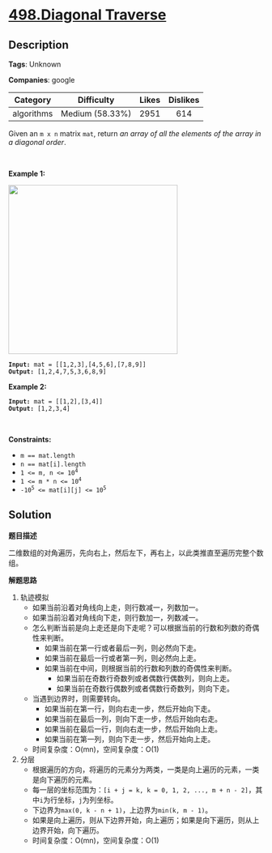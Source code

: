 # [498.Diagonal Traverse](https://leetcode.com/problems/diagonal-traverse/description/)

## Description

**Tags**: Unknown

**Companies**: google

|  Category  |   Difficulty    | Likes | Dislikes |
| :--------: | :-------------: | :---: | :------: |
| algorithms | Medium (58.33%) | 2951  |   614    |

<p>Given an <code>m x n</code> matrix <code>mat</code>, return <em>an array of all the elements of the array in a diagonal order</em>.</p>
<p>&nbsp;</p>
<p><strong class="example">Example 1:</strong></p>
<img alt="" src="https://assets.leetcode.com/uploads/2021/04/10/diag1-grid.jpg" style="width: 334px; height: 334px;" />
<pre><code><strong>Input:</strong> mat = [[1,2,3],[4,5,6],[7,8,9]]
<strong>Output:</strong> [1,2,4,7,5,3,6,8,9]</code></pre>
<p><strong class="example">Example 2:</strong></p>
<pre><code><strong>Input:</strong> mat = [[1,2],[3,4]]
<strong>Output:</strong> [1,2,3,4]</code></pre>
<p>&nbsp;</p>
<p><strong>Constraints:</strong></p>
<ul>
  <li><code>m == mat.length</code></li>
  <li><code>n == mat[i].length</code></li>
  <li><code>1 &lt;= m, n &lt;= 10<sup>4</sup></code></li>
  <li><code>1 &lt;= m * n &lt;= 10<sup>4</sup></code></li>
  <li><code>-10<sup>5</sup> &lt;= mat[i][j] &lt;= 10<sup>5</sup></code></li>
</ul>

## Solution

**题目描述**

二维数组的对角遍历，先向右上，然后左下，再右上，以此类推直至遍历完整个数组。

**解题思路**

1. 轨迹模拟
   - 如果当前沿着对角线向上走，则行数减一，列数加一。
   - 如果当前沿着对角线向下走，则行数加一，列数减一。
   - 怎么判断当前是向上走还是向下走呢？可以根据当前的行数和列数的奇偶性来判断。
     - 如果当前在第一行或者最后一列，则必然向下走。
     - 如果当前在最后一行或者第一列，则必然向上走。
     - 如果当前在中间，则根据当前的行数和列数的奇偶性来判断。
       - 如果当前在奇数行奇数列或者偶数行偶数列，则向上走。
       - 如果当前在奇数行偶数列或者偶数行奇数列，则向下走。
   - 当遇到边界时，则需要转向。
     - 如果当前在第一行，则向右走一步，然后开始向下走。
     - 如果当前在最后一列，则向下走一步，然后开始向右走。
     - 如果当前在最后一行，则向右走一步，然后开始向上走。
     - 如果当前在第一列，则向下走一步，然后开始向上走。
   - 时间复杂度：O(mn)，空间复杂度：O(1)
2. 分层
   - 根据遍历的方向，将遍历的元素分为两类，一类是向上遍历的元素，一类是向下遍历的元素。
   - 每一层的坐标范围为：`[i + j = k, k = 0, 1, 2, ..., m + n - 2]`，其中`i`为行坐标，`j`为列坐标。
   - 下边界为`max(0, k - n + 1)`，上边界为`min(k, m - 1)`。
   - 如果是向上遍历，则从下边界开始，向上遍历；如果是向下遍历，则从上边界开始，向下遍历。
   - 时间复杂度：O(mn)，空间复杂度：O(1)
